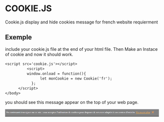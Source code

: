 # COOKIE.JS

Cookie.js display and hide cookies message for french website requierment

## Exemple

include your cookie.js file at the end of your html file. Then Make an Instace of cookie and now it should work.

    <script src='cookie.js'></script>
              <script>
              window.onload = function(){
                    let monCookie = new Cookie('fr');
                };  
          </script>
    </body>    

you should see this message appear on the top of your web page.

![message](msg.png)    
      

